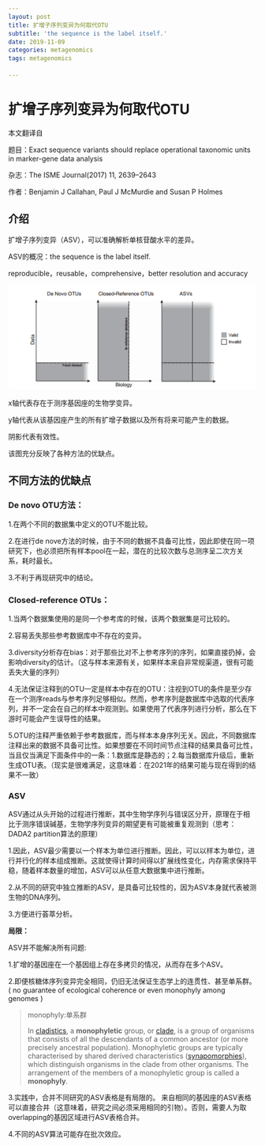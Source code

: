 ```yaml
---
layout: post
title: 扩增子序列变异为何取代OTU
subtitle: 'the sequence is the label itself.'
date: 2019-11-09
categories: metagenomics
tags: metagenomics

---
```


# 扩增子序列变异为何取代OTU

本文翻译自

题目：Exact sequence variants should replace operational taxonomic units in marker-gene data analysis

杂志：The ISME Journal(2017) 11, 2639–2643

作者：Benjamin J Callahan, Paul J McMurdie and Susan P Holmes


## 介绍

扩增子序列变异（ASV），可以准确解析单核苷酸水平的差异。

ASV的概况：the sequence is the label itself.

reproducible，reusable，comprehensive，better resolution and accuracy 


![1573267429318.png](https://raw.githubusercontent.com/JShuffle/picGo/master/1573267429318.png)



x轴代表存在于测序基因座的生物学变异。

y轴代表从该基因座产生的所有扩增子数据以及所有将来可能产生的数据。

阴影代表有效性。

该图充分反映了各种方法的优缺点。



## 不同方法的优缺点



### De novo OTU方法：

1.在两个不同的数据集中定义的OTU不能比较。

2.在进行de nove方法的时候，由于不同的数据不具备可比性，因此即使在同一项研究下，也必须把所有样本pool在一起，潜在的比较次数与总测序呈二次方关系，耗时最长。

3.不利于再现研究中的结论。



### Closed-reference OTUs：

1.当两个数据集使用的是同一个参考库的时候，该两个数据集是可比较的。

2.容易丢失那些参考数据库中不存在的变异。

3.diversity分析存在bias：对于那些比对不上参考序列的序列，如果直接扔掉，会影响diversity的估计。（这与样本来源有关，如果样本来自非常规渠道，很有可能丢失大量的序列）

4.无法保证注释到的OTU一定是样本中存在的OTU：注视到OTU的条件是至少存在一个测序reads与参考序列足够相似。然而，参考序列是数据库中选取的代表序列，并不一定会在自己的样本中观测到。如果使用了代表序列进行分析，那么在下游时可能会产生误导性的结果。

5.OTU的注释严重依赖于参考数据库，而与样本本身序列无关。因此，不同数据库注释出来的数据不具备可比性。如果想要在不同时间节点注释的结果具备可比性，当且仅当满足下面条件中的一条：1.数据库是静态的；2.每当数据库升级后，重新生成OTU表。（现实是很难满足，这意味着：在2021年的结果可能与现在得到的结果不一致）



### ASV

ASV通过从头开始的过程进行推断，其中生物学序列与错误区分开，原理在于相比于测序错误碱基，生物学序列变异的期望更有可能被重复观测到（思考：DADA2 partition算法的原理）

1.因此，ASV最少需要以一个样本为单位进行推断。因此，可以以样本为单位，进行并行化的样本组成推断。这就使得计算时间得以扩展线性变化，内存需求保持平稳，随着样本数量的增加，ASV可以从任意大数据集中进行推断。

2.从不同的研究中独立推断的ASV，是具备可比较性的，因为ASV本身就代表被测生物的DNA序列。

3.方便进行荟萃分析。

**局限：**

ASV并不能解决所有问题:

1.扩增的基因座在一个基因组上存在多拷贝的情况，从而存在多个ASV。

2.即便核糖体序列变异完全相同，仍旧无法保证生态学上的连贯性、甚至单系群。( no guarantee of ecological coherence or even monophyly  among genomes )

> monophyly:单系群
>
> In [cladistics](https://en.wikipedia.org/wiki/Cladistics), a **monophyletic** group, or [clade](https://en.wikipedia.org/wiki/Clade), is a group of organisms that consists of all the descendants of a common ancestor (or more precisely ancestral population). Monophyletic groups are typically characterised by shared derived characteristics ([synapomorphies](https://en.wikipedia.org/wiki/Synapomorphy)), which distinguish organisms in the clade from other organisms. The arrangement of the members of a monophyletic group is called a **monophyly**.

3.实践中，合并不同研究的ASV表格是有局限的。 来自相同的基因座的ASV表格可以直接合并（这意味着，研究之间必须采用相同的引物）。否则，需要人为取overlapping的基因区域进行ASV表格合并。

4.不同的ASV算法可能存在批次效应。












